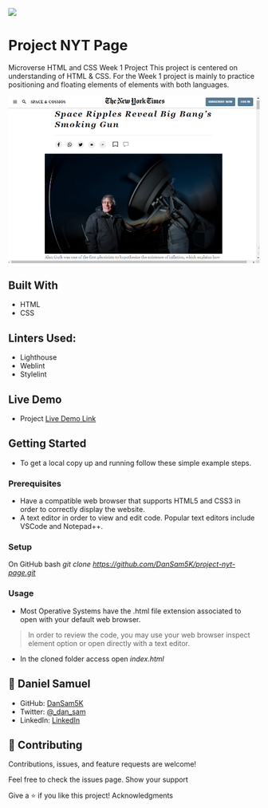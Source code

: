 ![](https://img.shields.io/badge/Microverse-blueviolet)
# Project NYT Page
Microverse HTML and CSS Week 1 Project
    This project is centered on understanding of HTML & CSS. 
    For the Week 1 project is mainly to practice positioning and floating elements of elements with both languages.

![ScreenShot](assets/images/week1-project.PNG)

## Built With

- HTML
- CSS
    
## Linters Used:

- Lighthouse
- Weblint
- Stylelint
    
## Live Demo

- Project [Live Demo Link](https://dansam5k.github.io/project-nyt-page/)
    
## Getting Started

- To get a local copy up and running follow these simple example steps.

### Prerequisites

- Have a compatible web browser that supports HTML5 and CSS3 in order to correctly display the website.
- A text editor in order to view and edit code. Popular text editors include VSCode and Notepad++.


### Setup

On GitHub bash 
    _git clone https://github.com/DanSam5K/project-nyt-page.git_

### Usage

- Most Operative Systems have the .html file extension associated to open with your default web browser.
> In order to review the code, you may use your web browser inspect element option or open directly with a text editor.

- In the cloned folder access open
    _index.html_


## 👤 Daniel Samuel

- GitHub: [DanSam5K](https://github.com/DanSam5K)
- Twitter: [@_dan_sam](https://twitter.com/_dan_sam)
- LinkedIn: [LinkedIn](https://www.linkedin.com/in/dansamuel/)

## 🤝 Contributing

Contributions, issues, and feature requests are welcome!

Feel free to check the issues page.
Show your support

Give a ⭐️ if you like this project!
Acknowledgments